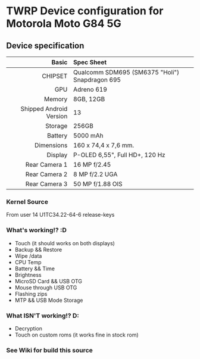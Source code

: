 # TWRP Device configuration for Motorola Moto G84 5G

## Device specification

Basic   | Spec Sheet
-------:|:------------------------
CHIPSET | Qualcomm SDM695 (SM6375 "Holi") Snapdragon 695
GPU     | Adreno 619
Memory  | 8GB, 12GB
Shipped Android Version | 13
Storage | 256GB
Battery | 5000 mAh
Dimensions | 160 x 74,4 x 7,6 mm.
Display | P-OLED 6,55", Full HD+, 120 Hz
Rear Camera 1 | 16 MP f/2.45
Rear Camera 2 | 8 MP f/2.2 UGA
Rear Camera 3 | 50 MP f/1.88 OIS

### Kernel Source
From user 14 U1TC34.22-64-6 release-keys

### What's working!? :D
- Touch (it should works on both displays)
- Backup && Restore
- Wipe /data
- CPU Temp 
- Battery && Time
- Brightness
- MicroSD Card && USB OTG
- Mouse through USB OTG
- Flashing zips
- MTP && USB Mode Storage

### What ISN'T working!? D:
- Decryption
- Touch on custom roms (it works fine in stock rom)

### See Wiki for build this source
